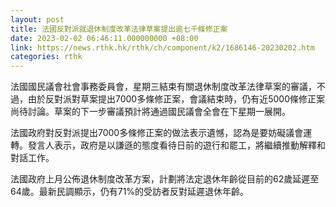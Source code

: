 ```yaml
---
layout: post
title: 法國反對派就退休制度改革法律草案提出逾七千條修正案
date: 2023-02-02 06:46:11.000000000 +08:00
link: https://news.rthk.hk/rthk/ch/component/k2/1686146-20230202.htm
categories: rthk
---
```


法國國民議會社會事務委員會，星期三結束有關退休制度改革法律草案的審議，不過，由於反對派對草案提出7000多條修正案，會議結束時，仍有近5000條修正案尚待討論。草案的下一步審議預計將通過國民議會全會在下星期一展開。

法國政府對反對派提出7000多條修正案的做法表示遺憾，認為是要妨礙議會運轉。發言人表示，政府是以謙遜的態度看待日前的遊行和罷工，將繼續推動解釋和對話工作。

法國政府上月公佈退休制度改革方案，計劃將法定退休年齡從目前的62歲延遲至64歲。最新民調顯示，仍有71%的受訪者反對延遲退休年齡。
